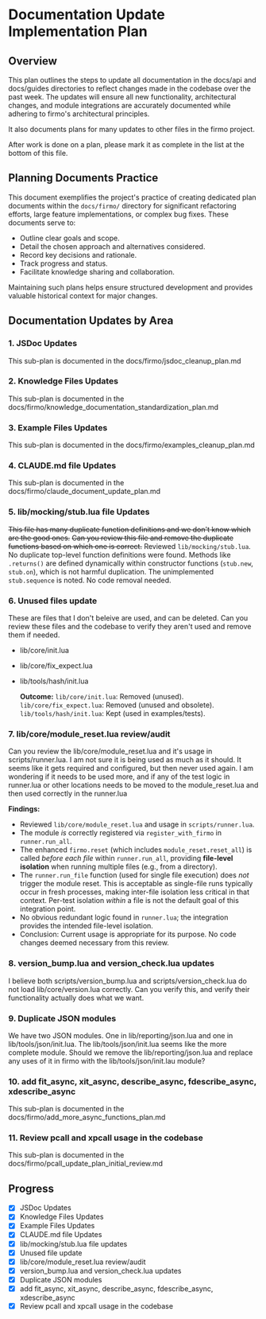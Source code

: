 # Documentation Update Implementation Plan

## Overview

This plan outlines the steps to update all documentation in the docs/api and docs/guides directories to reflect
changes made in the codebase over the past week. The updates will ensure all new functionality, architectural
changes, and module integrations are accurately documented while adhering to firmo's architectural principles.

It also documents plans for many updates to other files in the firmo project.

After work is done on a plan, please mark it as complete in the list at the bottom of this file.

## Planning Documents Practice

This document exemplifies the project's practice of creating dedicated plan documents within the `docs/firmo/` directory for significant refactoring efforts, large feature implementations, or complex bug fixes. These documents serve to:

*   Outline clear goals and scope.
*   Detail the chosen approach and alternatives considered.
*   Record key decisions and rationale.
*   Track progress and status.
*   Facilitate knowledge sharing and collaboration.

Maintaining such plans helps ensure structured development and provides valuable historical context for major changes.

## Documentation Updates by Area

### 1. JSDoc Updates

This sub-plan is documented in the docs/firmo/jsdoc_cleanup_plan.md

### 2. Knowledge Files Updates

This sub-plan is documented in the docs/firmo/knowledge_documentation_standardization_plan.md

### 3. Example Files Updates

This sub-plan is documented in the docs/firmo/examples_cleanup_plan.md

### 4. CLAUDE.md file Updates

This sub-plan is documented in the docs/firmo/claude_document_update_plan.md

### 5. lib/mocking/stub.lua file Updates

~~This file has many duplicate function definitions and we don't know which are the good ones.~~
~~Can you review this file and remove the duplicate functions based on which one is correct.~~
Reviewed `lib/mocking/stub.lua`. No duplicate top-level function definitions were found. Methods like `.returns()` are defined dynamically within constructor functions (`stub.new`, `stub.on`), which is not harmful duplication. The unimplemented `stub.sequence` is noted. No code removal needed.

### 6. Unused files update

These are files that I don't beleive are used, and can be deleted. Can you review these files and
the codebase to verify they aren't used and remove them if needed.

- lib/core/init.lua
- lib/core/fix_expect.lua
- lib/tools/hash/init.lua

  **Outcome:**
  `lib/core/init.lua`: Removed (unused).
  `lib/core/fix_expect.lua`: Removed (unused and obsolete).
  `lib/tools/hash/init.lua`: Kept (used in examples/tests).

### 7. lib/core/module_reset.lua review/audit

Can you review the lib/core/module_reset.lua and it's usage in scripts/runner.lua. I am not sure it is
being used as much as it should. It seems like it gets required and configured, but then never used again.
I am wondering if it needs to be used more, and if any of the test logic in runner.lua or other locations
needs to be moved to the module_reset.lua and then used correctly in the runner.lua

**Findings:**

- Reviewed `lib/core/module_reset.lua` and usage in `scripts/runner.lua`.
- The module _is_ correctly registered via `register_with_firmo` in `runner.run_all`.
- The enhanced `firmo.reset` (which includes `module_reset.reset_all`) is called _before each file_ within `runner.run_all`, providing **file-level isolation** when running multiple files (e.g., from a directory).
- The `runner.run_file` function (used for single file execution) does _not_ trigger the module reset. This is acceptable as single-file runs typically occur in fresh processes, making inter-file isolation less critical in that context. Per-test isolation _within_ a file is not the default goal of this integration point.
- No obvious redundant logic found in `runner.lua`; the integration provides the intended file-level isolation.
- Conclusion: Current usage is appropriate for its purpose. No code changes deemed necessary from this review.

### 8. version_bump.lua and version_check.lua updates

I believe both scripts/version_bump.lua and scripts/version_check.lua do not load lib/core/version.lua correctly.
Can you verify this, and verify their functionality actually does what we want.

### 9. Duplicate JSON modules

We have two JSON modules. One in lib/reporting/json.lua and one in lib/tools/json/init.lua.
The lib/tools/json/init.lua seems like the more complete module. Should we remove the
lib/reporting/json.lua and replace any uses of it in firmo with the lib/tools/json/init.lau module?

### 10. add fit_async, xit_async, describe_async, fdescribe_async, xdescribe_async

This sub-plan is documented in the docs/firmo/add_more_async_functions_plan.md

### 11. Review pcall and xpcall usage in the codebase

This sub-plan is documented in the docs/firmo/pcall_update_plan_initial_review.md

## Progress

- [x] JSDoc Updates
- [x] Knowledge Files Updates
- [x] Example Files Updates <!-- User: Please verify if 'Example Files Updates' are truly complete. -->
- [x] CLAUDE.md file Updates
- [x] lib/mocking/stub.lua file updates
- [x] Unused file update
- [x] lib/core/module_reset.lua review/audit
- [x] version_bump.lua and version_check.lua updates
- [x] Duplicate JSON modules
- [x] add fit_async, xit_async, describe_async, fdescribe_async, xdescribe_async
- [x] Review pcall and xpcall usage in the codebase
